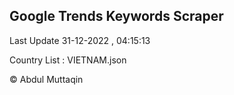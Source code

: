 

## Google Trends Keywords Scraper 
 
Last Update 31-12-2022 , 04:15:13

Country List :
VIETNAM.json



© Abdul Muttaqin 
